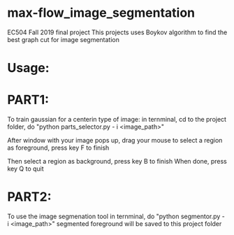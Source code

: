 # max-flow_image_segmentation
EC504 Fall 2019 final project
This projects uses Boykov algorithm to find the best graph cut for image segmentation
# Usage:
# PART1:
To train gaussian for a centerin type of image:
in ternminal, cd to the project folder, do "python parts_selector.py - i <image_path>"

After window with your image pops up, drag your mouse to select a region as foreground, press key F to finish

Then select a region as background, press key B to finish
When done, press key Q to quit
# PART2:
To use the image segmenation tool 
in ternminal, do "python segmentor.py - i <image_path>"
segmented foreground will be saved to this project folder
